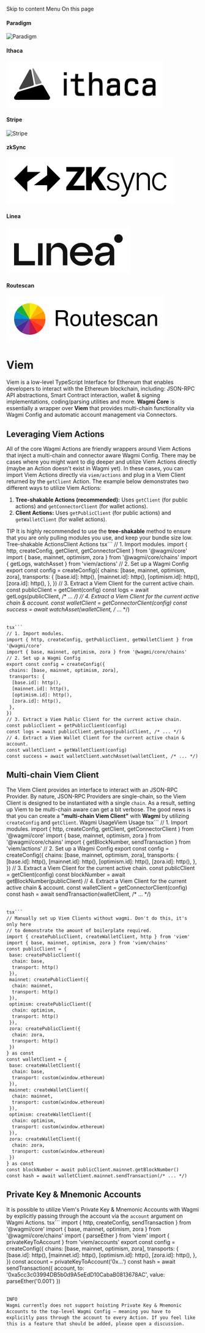 Skip to content 
Menu
On this page
#### Paradigm
![Paradigm](https://raw.githubusercontent.com/wevm/.github/main/content/sponsors/paradigm-light.svg)
#### Ithaca
![Ithaca](https://raw.githubusercontent.com/wevm/.github/main/content/sponsors/ithaca-light.svg)
#### Stripe
![Stripe](https://raw.githubusercontent.com/wevm/.github/main/content/sponsors/stripe-light.svg)
#### zkSync
![zkSync](https://raw.githubusercontent.com/wevm/.github/main/content/sponsors/zksync-light.svg)
#### Linea
![Linea](https://raw.githubusercontent.com/wevm/.github/main/content/sponsors/linea-light.svg)
#### Routescan
![Routescan](https://raw.githubusercontent.com/wevm/.github/main/content/sponsors/routescan-light.svg)
# Viem ​
Viem is a low-level TypeScript Interface for Ethereum that enables developers to interact with the Ethereum blockchain, including: JSON-RPC API abstractions, Smart Contract interaction, wallet & signing implementations, coding/parsing utilities and more.
**Wagmi Core** is essentially a wrapper over **Viem** that provides multi-chain functionality via Wagmi Config and automatic account management via Connectors.
## Leveraging Viem Actions ​
All of the core Wagmi Actions are friendly wrappers around Viem Actions that inject a multi-chain and connector aware Wagmi Config.
There may be cases where you might want to dig deeper and utilize Viem Actions directly (maybe an Action doesn't exist in Wagmi yet). In these cases, you can import Viem Actions directly via `viem/actions` and plug in a Viem Client returned by the `getClient` Action.
The example below demonstrates two different ways to utilize Viem Actions:
  1. **Tree-shakable Actions (recommended):** Uses `getClient` (for public actions) and `getConnectorClient` (for wallet actions).
  2. **Client Actions:** Uses `getPublicClient` (for public actions) and `getWalletClient` (for wallet actions).


TIP
It is highly recommended to use the **tree-shakable** method to ensure that you are only pulling modules you use, and keep your bundle size low.
Tree-shakable ActionsClient Actions
tsx```
// 1. Import modules. 
import { http, createConfig, getClient, getConnectorClient } from '@wagmi/core'
import { base, mainnet, optimism, zora } from '@wagmi/core/chains'
import { getLogs, watchAsset } from 'viem/actions'
// 2. Set up a Wagmi Config 
export const config = createConfig({
 chains: [base, mainnet, optimism, zora],
 transports: {
  [base.id]: http(),
  [mainnet.id]: http(),
  [optimism.id]: http(),
  [zora.id]: http(),
 },
})
// 3. Extract a Viem Client for the current active chain.
const publicClient = getClient(config)
const logs = await getLogs(publicClient, /* ... */)
// 4. Extract a Viem Client for the current active chain & account.
const walletClient = getConnectorClient(config)
const success = await watchAsset(walletClient, /* ... */)
```

tsx```
// 1. Import modules. 
import { http, createConfig, getPublicClient, getWalletClient } from '@wagmi/core'
import { base, mainnet, optimism, zora } from '@wagmi/core/chains'
// 2. Set up a Wagmi Config 
export const config = createConfig({
 chains: [base, mainnet, optimism, zora],
 transports: {
  [base.id]: http(),
  [mainnet.id]: http(),
  [optimism.id]: http(),
  [zora.id]: http(),
 },
})
// 3. Extract a Viem Public Client for the current active chain.
const publicClient = getPublicClient(config)
const logs = await publicClient.getLogs(publicClient, /* ... */)
// 4. Extract a Viem Wallet Client for the current active chain & account.
const walletClient = getWalletClient(config)
const success = await walletClient.watchAsset(walletClient, /* ... */)
```

## Multi-chain Viem Client ​
The Viem Client provides an interface to interact with an JSON-RPC Provider. By nature, JSON-RPC Providers are single-chain, so the Viem Client is designed to be instantiated with a single `chain`. As a result, setting up Viem to be multi-chain aware can get a bit verbose.
The good news is that you can create a **"multi-chain Viem Client"** with **Wagmi** by utilizing `createConfig` and `getClient`.
Wagmi UsageViem Usage
tsx```
// 1. Import modules. 
import { http, createConfig, getClient, getConnectorClient } from '@wagmi/core'
import { base, mainnet, optimism, zora } from '@wagmi/core/chains'
import { getBlockNumber, sendTransaction } from 'viem/actions'
// 2. Set up a Wagmi Config 
export const config = createConfig({
 chains: [base, mainnet, optimism, zora],
 transports: {
  [base.id]: http(),
  [mainnet.id]: http(),
  [optimism.id]: http(),
  [zora.id]: http(),
 },
})
// 3. Extract a Viem Client for the current active chain.
const publicClient = getClient(config)
const blockNumber = await getBlockNumber(publicClient)
// 4. Extract a Viem Client for the current active chain & account.
const walletClient = getConnectorClient(config)
const hash = await sendTransaction(walletClient, /* ... */)
```

tsx```
// Manually set up Viem Clients without wagmi. Don't do this, it's only here 
// to demonstrate the amount of boilerplate required.
import { createPublicClient, createWalletClient, http } from 'viem'
import { base, mainnet, optimism, zora } from 'viem/chains'
const publicClient = {
 base: createPublicClient({
  chain: base,
  transport: http()
 }),
 mainnet: createPublicClient({
  chain: mainnet,
  transport: http()
 }),
 optimism: createPublicClient({
  chain: optimism,
  transport: http()
 }),
 zora: createPublicClient({
  chain: zora,
  transport: http()
 })
} as const
const walletClient = {
 base: createWalletClient({
  chain: base,
  transport: custom(window.ethereum)
 }),
 mainnet: createWalletClient({
  chain: mainnet,
  transport: custom(window.ethereum)
 }),
 optimism: createWalletClient({
  chain: optimism,
  transport: custom(window.ethereum)
 }),
 zora: createWalletClient({
  chain: zora,
  transport: custom(window.ethereum)
 })
} as const
const blockNumber = await publicClient.mainnet.getBlockNumber()
const hash = await walletClient.mainnet.sendTransaction(/* ... */)
```

## Private Key & Mnemonic Accounts ​
It is possible to utilize Viem's Private Key & Mnemonic Accounts with Wagmi by explicitly passing through the account via the `account` argument on Wagmi Actions.
tsx```
import { http, createConfig, sendTransaction } from '@wagmi/core'
import { base, mainnet, optimism, zora } from '@wagmi/core/chains'
import { parseEther } from 'viem'
import { privateKeyToAccount } from 'viem/accounts'
export const config = createConfig({
 chains: [base, mainnet, optimism, zora],
 transports: {
  [base.id]: http(),
  [mainnet.id]: http(),
  [optimism.id]: http(),
  [zora.id]: http(),
 },
})
const account = privateKeyToAccount('0x...')
const hash = await sendTransaction({
 account,
 to: '0xa5cc3c03994DB5b0d9A5eEdD10CabaB0813678AC',
 value: parseEther('0.001')
})
```

INFO
Wagmi currently does not support hoisting Private Key & Mnemonic Accounts to the top-level Wagmi Config – meaning you have to explicitly pass through the account to every Action. If you feel like this is a feature that should be added, please open a discussion.
